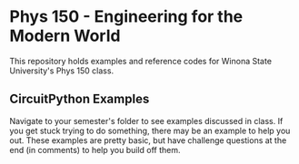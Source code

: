 # Phys 150 - Engineering for the Modern World

This repository holds examples and reference codes for Winona State University's Phys 150 class.

## CircuitPython Examples
Navigate to your semester's folder to see examples discussed in class.
If you get stuck trying to do something, there may be an example to help you out.
These examples are pretty basic, but have challenge questions at the end (in comments) to help you build off them.
